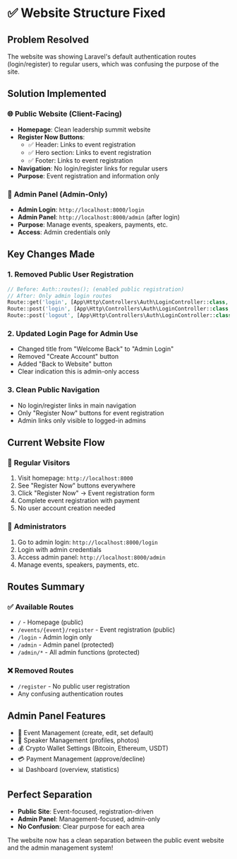 # ✅ Website Structure Fixed

## Problem Resolved

The website was showing Laravel's default authentication routes (login/register) to regular users, which was confusing the purpose of the site.

## Solution Implemented

### 🌐 **Public Website (Client-Facing)**

- **Homepage**: Clean leadership summit website
- **Register Now Buttons**:
  - ✅ Header: Links to event registration
  - ✅ Hero section: Links to event registration
  - ✅ Footer: Links to event registration
- **Navigation**: No login/register links for regular users
- **Purpose**: Event registration and information only

### 🔐 **Admin Panel (Admin-Only)**

- **Admin Login**: `http://localhost:8000/login`
- **Admin Panel**: `http://localhost:8000/admin` (after login)
- **Purpose**: Manage events, speakers, payments, etc.
- **Access**: Admin credentials only

## Key Changes Made

### 1. **Removed Public User Registration**

```php
// Before: Auth::routes(); (enabled public registration)
// After: Only admin login routes
Route::get('login', [App\Http\Controllers\Auth\LoginController::class, 'showLoginForm'])->name('login');
Route::post('login', [App\Http\Controllers\Auth\LoginController::class, 'login']);
Route::post('logout', [App\Http\Controllers\Auth\LoginController::class, 'logout'])->name('logout');
```

### 2. **Updated Login Page for Admin Use**

- Changed title from "Welcome Back" to "Admin Login"
- Removed "Create Account" button
- Added "Back to Website" button
- Clear indication this is admin-only access

### 3. **Clean Public Navigation**

- No login/register links in main navigation
- Only "Register Now" buttons for event registration
- Admin links only visible to logged-in admins

## Current Website Flow

### 👥 **Regular Visitors**

1. Visit homepage: `http://localhost:8000`
2. See "Register Now" buttons everywhere
3. Click "Register Now" → Event registration form
4. Complete event registration with payment
5. No user account creation needed

### 🔧 **Administrators**

1. Go to admin login: `http://localhost:8000/login`
2. Login with admin credentials
3. Access admin panel: `http://localhost:8000/admin`
4. Manage events, speakers, payments, etc.

## Routes Summary

### ✅ **Available Routes**

- `/` - Homepage (public)
- `/events/{event}/register` - Event registration (public)
- `/login` - Admin login only
- `/admin` - Admin panel (protected)
- `/admin/*` - All admin functions (protected)

### ❌ **Removed Routes**

- `/register` - No public user registration
- Any confusing authentication routes

## Admin Panel Features

- 🎯 Event Management (create, edit, set default)
- 🎤 Speaker Management (profiles, photos)
- 💰 Crypto Wallet Settings (Bitcoin, Ethereum, USDT)
- 💳 Payment Management (approve/decline)
- 📊 Dashboard (overview, statistics)

## Perfect Separation

- **Public Site**: Event-focused, registration-driven
- **Admin Panel**: Management-focused, admin-only
- **No Confusion**: Clear purpose for each area

The website now has a clean separation between the public event website and the admin management system!

